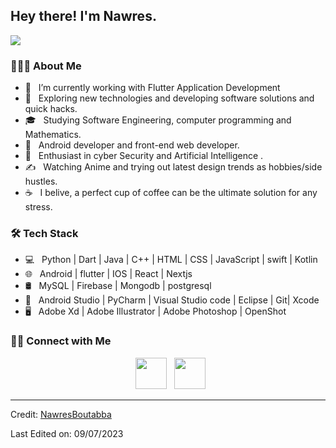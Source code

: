 
<h2> Hey there! I'm Nawres.</h2>
<img src="https://github.com/nawresboutabba/nawresboutabba/assets/47152092/f6c53d2d-65db-4063-a256-74a10f200879">


<h3> 👨🏻‍💻 About Me </h3>

- 🔭 &nbsp; I’m currently working with Flutter Application Development
- 🤔 &nbsp; Exploring new technologies and developing software solutions and quick hacks.
- 🎓 &nbsp; Studying Software Engineering, computer programming and Mathematics.
- 💼 &nbsp; Android developer and front-end web developer.
- 🌱 &nbsp; Enthusiast in cyber Security and Artificial Intelligence .
- ✍️ &nbsp; Watching Anime and trying out latest design trends as hobbies/side hustles.
- ☕ &nbsp; I belive, a perfect cup of coffee can be the ultimate solution for any stress. 

<h3>🛠 Tech Stack</h3>

- 💻 &nbsp; Python | Dart | Java | C++ | HTML | CSS | JavaScript | swift | Kotlin 
- 🌐 &nbsp; Android | flutter | IOS | React | Nextjs 
- 🛢 &nbsp; MySQL | Firebase | Mongodb | postgresql 
- 🔧 &nbsp; Android Studio | PyCharm | Visual Studio code | Eclipse | Git| Xcode
- 🖥 &nbsp; Adobe Xd | Adobe Illustrator | Adobe Photoshop | OpenShot



<h3> 🤝🏻 Connect with Me </h3>

<p align="center">
&nbsp; <a href="https://www.linkedin.com/in/nawres-boutabba-677730174/" target="_blank" rel="noopener noreferrer"><img src="https://img.icons8.com/plasticine/100/000000/linkedin.png" width="50" /></a>
&nbsp; <a href="mailto:nawrossab94@gmail.com" target="_blank" rel="noopener noreferrer"><img src="https://img.icons8.com/plasticine/100/000000/gmail.png"  width="50" /></a>
</p>


----
Credit: [NawresBoutabba](https://github.com/nawresboutabba)

Last Edited on: 09/07/2023
